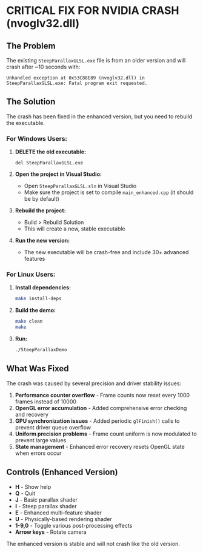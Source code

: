 # CRITICAL FIX FOR NVIDIA CRASH (nvoglv32.dll)

## The Problem
The existing `SteepParallaxGLSL.exe` file is from an older version and will crash after ~10 seconds with:
```
Unhandled exception at 0x53C88E89 (nvoglv32.dll) in SteepParallaxGLSL.exe: Fatal program exit requested.
```

## The Solution
The crash has been fixed in the enhanced version, but you need to rebuild the executable.

### For Windows Users:

1. **DELETE the old executable:**
   ```
   del SteepParallaxGLSL.exe
   ```

2. **Open the project in Visual Studio:**
   - Open `SteepParallaxGLSL.sln` in Visual Studio
   - Make sure the project is set to compile `main_enhanced.cpp` (it should be by default)

3. **Rebuild the project:**
   - Build > Rebuild Solution
   - This will create a new, stable executable

4. **Run the new version:**
   - The new executable will be crash-free and include 30+ advanced features

### For Linux Users:

1. **Install dependencies:**
   ```bash
   make install-deps
   ```

2. **Build the demo:**
   ```bash
   make clean
   make
   ```

3. **Run:**
   ```bash
   ./SteepParallaxDemo
   ```

## What Was Fixed

The crash was caused by several precision and driver stability issues:

1. **Performance counter overflow** - Frame counts now reset every 1000 frames instead of 10000
2. **OpenGL error accumulation** - Added comprehensive error checking and recovery
3. **GPU synchronization issues** - Added periodic `glFinish()` calls to prevent driver queue overflow
4. **Uniform precision problems** - Frame count uniform is now modulated to prevent large values
5. **State management** - Enhanced error recovery resets OpenGL state when errors occur

## Controls (Enhanced Version)

- **H** - Show help
- **Q** - Quit  
- **J** - Basic parallax shader
- **I** - Steep parallax shader
- **E** - Enhanced multi-feature shader
- **U** - Physically-based rendering shader
- **1-9,0** - Toggle various post-processing effects
- **Arrow keys** - Rotate camera

The enhanced version is stable and will not crash like the old version.